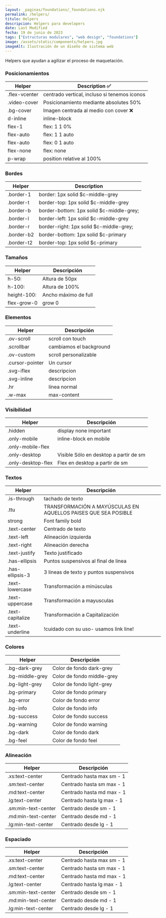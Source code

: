 ```yaml
---
layout: _paginas/foundations/_foundations.njk
permalink: /helpers/
titulo: Helpers
descripcion: Helpers para developers
date: Last Modified
fecha: 19 de junio de 2023
tags: ["Estructuras modulares", "web design", "foundations"]
image: /assets/static/components/helpers.jpg
imageAlt: Ilustración de un diseño de sistema web
---
```


Helpers que ayudan a agilizar el proceso de maquetación.


### Posicionamientos

| Helper        | Description ✅                               |
| ------------- | -------------------------------------------- |
| .flex-vcenter | centrado vertical, incluso si tenemos iconos |
| .video-cover  | Posicionamiento mediante absolutes 50%       |
| .bg-cover     | Imagen centrada al medio con cover ❌        |
| d-inline      | inline-block                                 |
| flex-1        | flex: 1 1 0%                                 |
| flex-auto     | flex: 1 1 auto                               |
| flex-auto     | flex: 0 1 auto                               |
| flex-none     | flex: none                                   |
| p-wrap        | position relative al 100%                    |

### Bordes

| Helper     | Description                              |
| ---------- | ---------------------------------------- |
| .border-1  | border: 1px solid $c-middle-grey         |
| .border-t  | border-top: 1px solid $c-middle-grey     |
| .border-b  | border-bottom: 1px solid $c-middle-grey; |
| .border-l  | border-left: 1px solid $c-middle-grey    |
| .border-r  | border-right: 1px solid $c-middle-grey;  |
| .border-b2 | border-bottom: 1px solid $c-primary      |
| .border-t2 | border-top: 1px solid $c-primary         |

### Tamaños

| Helper      | Descripción          |
| ----------- | -------------------- |
| h-50:       | Altura de 50px       |
| h-100:      | Altura de 100%       |
| height-100: | Ancho máximo de full |
| flex-grow-0 | grow 0               |

### Elementos

| Helper          | Descripción             |
| --------------- | ----------------------- |
| .ov-scroll      | scroll con touch        |
| .scrollbar      | cambiamos el background |
| .ov-custom      | scroll personalizable   |
| .cursor-pointer | Un cursor               |
| .svg-iflex      | descripcion             |
| .svg-inline     | descripcion             |
| .hr             | línea normal            |
| .w-max          | max-content             |

### Visibilidad

| Helper             | Descripción                            |
| ------------------ | -------------------------------------- |
| .hidden            | display none important                 |
| .only-mobile       | inline-block en mobile                 |
| .only-mobile-flex  |                                        |
| .only-desktop      | Visible Sólo en desktop a partir de sm |
| .only-desktop-flex | Flex en desktop a partir de sm         |

### Textos

| Helper           | Descripción                                                    |
| ---------------- | -------------------------------------------------------------- |
| .is-through      | tachado de texto                                               |
| .ttu             | TRANSFORMACIÓN A MAYÚSCULAS EN AQUELLOS PAISES QUE SEA POSIBLE |
| strong           | Font family bold                                               |
| .text-center     | Centrado de texto                                              |
| .text-left       | Alineación izquierda                                           |
| .text-right      | Alineación derecha                                             |
| .text-justify    | Texto justificado                                              |
| .has-ellipsis    | Puntos suspensivos al final de linea                           |
| .has-ellipsis-3  | 3 lineas de texto y puntos suspensivos                         |
| .text-lowercase  | Transformación a minúsculas                                    |
| .text-uppercase  | Transformación a mayusculas                                    |
| .text-capitalize | Transformación a Capitalización                                |
| .text-underline  | !cuidado con su uso- usamos link line!                         |

### Colores

| Helper          | Descripción                |
| --------------- | -------------------------- |
| .bg-dark-grey   | Color de fondo dark-grey   |
| .bg-middle-grey | Color de fondo middle-grey |
| .bg-light-grey  | Color de fondo light-grey  |
| .bg-primary     | Color de fondo primary     |
| .bg-error       | Color de fondo error       |
| .bg-info        | Color de fondo info        |
| .bg-success     | Color de fondo success     |
| .bg-warning     | Color de fondo warning     |
| .bg-dark        | Color de fondo dark        |
| .bg-feel        | Color de fondo feel        |

### Alineación

| Helper              | Descripción               |
| ------------------- | ------------------------- |
| .xs:text-center     | Centrado hasta max sm - 1 |
| .sm:text-center     | Centrado hasta sm max - 1 |
| .md:text-center     | Centrado hasta md max - 1 |
| .lg:text-center     | Centrado hasta lg max - 1 |
| .sm:min-text-center | Centrado desde sm - 1     |
| .md:min-text-center | Centrado desde md - 1     |
| .lg:min-text-center | Centrado desde lg - 1     |




### Espaciado

| Helper              | Descripción               |
| ------------------- | ------------------------- |
| .xs:text-center     | Centrado hasta max sm - 1 |
| .sm:text-center     | Centrado hasta sm max - 1 |
| .md:text-center     | Centrado hasta md max - 1 |
| .lg:text-center     | Centrado hasta lg max - 1 |
| .sm:min-text-center | Centrado desde sm - 1     |
| .md:min-text-center | Centrado desde md - 1     |
| .lg:min-text-center | Centrado desde lg - 1     |



